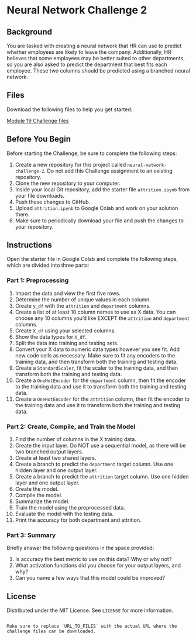 # Neural Network Challenge 2

## Background
You are tasked with creating a neural network that HR can use to predict whether employees are likely to leave the company. Additionally, HR believes that some employees may be better suited to other departments, so you are also asked to predict the department that best fits each employee. These two columns should be predicted using a branched neural network.

## Files
Download the following files to help you get started:

[Module 19 Challenge files](https://static.bc-edx.com/ai/ail-v-1-0/m19/lms/starter/M19_Starter_Code)

## Before You Begin
Before starting the Challenge, be sure to complete the following steps:

1. Create a new repository for this project called `neural-network-challenge-2`. Do not add this Challenge assignment to an existing repository.
2. Clone the new repository to your computer.
3. Inside your local Git repository, add the starter file `attrition.ipynb` from your file downloads.
4. Push these changes to GitHub.
5. Upload `attrition.ipynb` to Google Colab and work on your solution there.
6. Make sure to periodically download your file and push the changes to your repository.

## Instructions
Open the starter file in Google Colab and complete the following steps, which are divided into three parts:

### Part 1: Preprocessing
1. Import the data and view the first five rows.
2. Determine the number of unique values in each column.
3. Create `y_df` with the `attrition` and `department` columns.
4. Create a list of at least 10 column names to use as X data. You can choose any 10 columns you’d like EXCEPT the `attrition` and `department` columns.
5. Create `X_df` using your selected columns.
6. Show the data types for `X_df`.
7. Split the data into training and testing sets.
8. Convert your X data to numeric data types however you see fit. Add new code cells as necessary. Make sure to fit any encoders to the training data, and then transform both the training and testing data.
9. Create a `StandardScaler`, fit the scaler to the training data, and then transform both the training and testing data.
10. Create a `OneHotEncoder` for the `department` column, then fit the encoder to the training data and use it to transform both the training and testing data.
11. Create a `OneHotEncoder` for the `attrition` column, then fit the encoder to the training data and use it to transform both the training and testing data.

### Part 2: Create, Compile, and Train the Model
1. Find the number of columns in the X training data.
2. Create the input layer. Do NOT use a sequential model, as there will be two branched output layers.
3. Create at least two shared layers.
4. Create a branch to predict the `department` target column. Use one hidden layer and one output layer.
5. Create a branch to predict the `attrition` target column. Use one hidden layer and one output layer.
6. Create the model.
7. Compile the model.
8. Summarize the model.
9. Train the model using the preprocessed data.
10. Evaluate the model with the testing data.
11. Print the accuracy for both department and attrition.

### Part 3: Summary
Briefly answer the following questions in the space provided:

1. Is accuracy the best metric to use on this data? Why or why not?
2. What activation functions did you choose for your output layers, and why?
3. Can you name a few ways that this model could be improved?

## License
Distributed under the MIT License. See `LICENSE` for more information.
```

Make sure to replace `URL_TO_FILES` with the actual URL where the challenge files can be downloaded.
